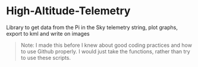 # High-Altitude-Telemetry
Library to get data from the Pi in the Sky telemetry string, plot graphs, export to kml and write on images

> Note: I made this before I knew about good coding practices and how to use Github properly. I would just take the functions, rather than try to use these scripts.
